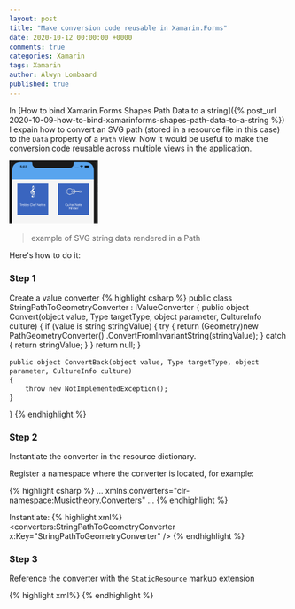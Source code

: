 ```yaml
---
layout: post
title: "Make conversion code reusable in Xamarin.Forms"
date: 2020-10-12 00:00:00 +0000
comments: true
categories: Xamarin
tags: Xamarin
author: Alwyn Lombaard
published: true
---
```


In [How to bind Xamarin.Forms Shapes Path Data to a string]({% post_url 2020-10-09-how-to-bind-xamarinforms-shapes-path-data-to-a-string %}) I expain how to convert an SVG path (stored in a resource file in this case) to the `Data` property of a `Path` view. Now it would be useful to make the conversion code reusable across multiple views in the application.

<a href="/images/pathicons.png" target="_blank"><img src="/images/pathicons.png" alt="Step 1" width="160"/></a>
>example of SVG string data rendered in a Path

Here's how to do it:

### Step 1
Create a value converter
{% highlight csharp %}
public class StringPathToGeometryConverter : IValueConverter
{
    public object Convert(object value, Type targetType, object parameter, CultureInfo culture)
    {
        if (value is string stringValue)
        {
            try
            {
                return (Geometry)new PathGeometryConverter()
                .ConvertFromInvariantString(stringValue);
            }
            catch
            {
                return stringValue;
            }
        }
        return null;
    }

    public object ConvertBack(object value, Type targetType, object parameter, CultureInfo culture)
    {
        throw new NotImplementedException();
    }
}
{% endhighlight %}

### Step 2
Instantiate the converter in the resource dictionary. 

Register a namespace where the converter is located, for example:

{% highlight csharp %}
...
xmlns:converters="clr-namespace:Musictheory.Converters"
...
{% endhighlight %}

Instantiate:
{% highlight xml%}
<ResourceDictionary>
    <converters:StringPathToGeometryConverter
        x:Key="StringPathToGeometryConverter" />
</ResourceDictionary>
{% endhighlight %}

### Step 3
Reference the converter with the `StaticResource` markup extension
    
{% highlight xml%}
<Path
    Data="{Binding IconSvgPath, 
    Converter={StaticResource StringPathToGeometryConverter}}"
    Stroke="White"
    Fill="White"
    StrokeThickness="1"
    Aspect="Uniform"
    VerticalOptions="Center"
    HorizontalOptions="Center"/>
{% endhighlight %}


